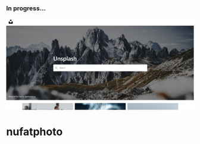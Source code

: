 ### In progress...

![alt text](https://github.com/Ornashh/unsplash_clone/blob/master/screenshot/unsplash.jpg)
# nufatphoto
